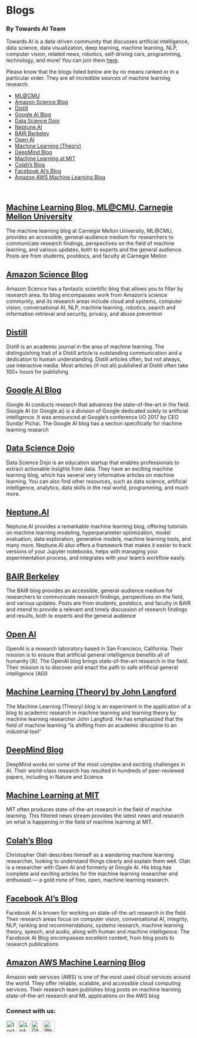 # Blogs
### By Towards AI Team

Towards AI is a data-driven community that discusses artificial intelligence, data science, data visualization, deep learning, machine learning, NLP, computer vision, related news, robotics, self-driving cars, programming, technology, and more! You can join them [here](https://towardsai.net/backers). 

Please know that the blogs listed below are by no means ranked or in a particular order. They are all incredible sources of machine learning research.

*   [ML@CMU](#ML@CMU)
*   [Amazon Science Blog](#Amazon_ScienceBlog)
*   [Distill](#Distill)
*   [Google AI Blog](#GoogleAIBlog)
*   [Data Science Dojo](#DataScienceDojo)
*   [Neptune.AI](#Neptune.AI)
*   [BAIR Berkeley](#BAIRBerkeley)
*   [Open AI](#OpenAI)
*   [Machine Learning (Theory)](#MachineLearning(Theory))
*   [DeepMind Blog](#DeepMindBlog)
*   [Machine Learning at MIT](#MachineLearningatMIT)
*   [Colah’s Blog](#Colah’sBlog)
*   [Facebook AI’s Blog](#FacebookAI’sBlog)
*   [Amazon AWS Machine Learning Blog](#AmazonAWSMachineLearningBlog)

<br>

## [Machine Learning Blog, ML@CMU, Carnegie Mellon University](https://mktg.best/machine-learning-blog)
The machine learning blog at Carnegie Mellon University, ML@CMU, provides an accessible, general-audience medium for researchers to communicate research findings, perspectives on the field of machine learning, and various updates, both to experts and the general audience. Posts are from students, postdocs, and faculty at Carnegie Mellon
<br>

## [Amazon Science Blog](https://mktg.best/eldwv)
Amazon Science has a fantastic scientific blog that allows you to filter by research area. Its blog encompasses work from Amazon’s science community, and its research areas include cloud and systems, computer vision, conversational AI, NLP, machine learning, robotics, search and information retrieval and security, privacy, and abuse prevention 
<br>

## [Distill](https://mktg.best/distill)
Distill is an academic journal in the area of machine learning. The distinguishing trait of a Distill article is outstanding communication and a dedication to human understanding. Distill articles often, but not always, use interactive media. Most articles (if not all) published at Distill often take 100+ hours for publishing
<br>

## [Google AI Blog](https://mktg.best/google-ai)
Google AI conducts research that advances the state-of-the-art in the field. Google AI (or Google.ai) is a division of Google dedicated solely to artificial intelligence. It was announced at Google’s conference I/O 2017 by CEO Sundar Pichai. The Google AI blog has a section specifically for machine learning research
<br>

## [Data Science Dojo](https://mktg.best/ewye9)
Data Science Dojo is an education startup that enables professionals to extract actionable insights from data. They have an exciting machine learning blog, which has several very informative articles on machine learning. You can also find other resources, such as data science, artificial intelligence, analytics, data skills in the real world, programming, and much more.
<br>

## [Neptune.AI](https://mktg.best/2z6w4)
Neptune.AI provides a remarkable machine learning blog, offering tutorials on machine learning modeling, hyperparameter optimization, model evaluation, data exploration, generative models, machine learning tools, and many more. Neptune.AI also offers a framework that makes it easier to track versions of your Jupyter notebooks, helps with managing your experimentation process, and integrates with your team’s workflow easily.
<br>

## [BAIR Berkeley](https://mktg.best/bair)
The BAIR blog provides an accessible, general-audience medium for researchers to communicate research findings, perspectives on the field, and various updates. Posts are from students, postdocs, and faculty in BAIR and intend to provide a relevant and timely discussion of research findings and results, both to experts and the general audience
<br>

## [Open AI](https://mktg.best/tyewn)
OpenAI is a research laboratory based in San Francisco, California. Their mission is to ensure that artificial general intelligence benefits all of humanity [8]. The OpenAI blog brings state-of-the-art research in the field. Their mission is to discover and enact the path to safe artificial general intelligence (AGI)
<br>

## [Machine Learning (Theory) by John Langford](https://mktg.best/hunch)
The Machine Learning (Theory) blog is an experiment in the application of a blog to academic research in machine learning and learning theory by machine learning researcher John Langford. He has emphasized that the field of machine learning “is shifting from an academic discipline to an industrial tool”
<br>

## [DeepMind Blog](https://mktg.best/deepmind-research)
DeepMind works on some of the most complex and exciting challenges in AI. Their world-class research has resulted in hundreds of peer-reviewed papers, including in Nature and Science 
<br>

## [Machine Learning at MIT](https://mktg.best/ml-mit)
MIT often produces state-of-the-art research in the field of machine learning. This filtered news stream provides the latest news and research on what is happening in the field of machine learning at MIT. 
<br>

## [Colah’s Blog](https://mktg.best/9byh5)
Christopher Olah describes himself as a wandering machine learning researcher, looking to understand things clearly and explain them well. Olah is a researcher with Open AI and formerly at Google AI. His blog has complete and exciting articles for the machine learning researcher and enthusiast — a gold mine of free, open, machine learning research. 
<br>

## [Facebook AI’s Blog](https://mktg.best/732i6)
Facebook AI is known for working on state-of-the-art research in the field. Their research areas focus on computer vision, conversational AI, integrity, NLP, ranking and recommendations, systems research, machine learning theory, speech, and audio, along with human and machine intelligence. The Facebook AI Blog encompasses excellent content, from blog posts to research publications
<br>

## [Amazon AWS Machine Learning Blog](https://mktg.best/z405-)
Amazon web services (AWS) is one of the most used cloud services around the world. They offer reliable, scalable, and accessible cloud computing services. Their research team publishes blog posts on machine learning state-of-the-art research and ML applications on the AWS blog
<br>

### Connect with us:

<a href="https://www.instagram.com/arturssmirnovs/" target="_blank"><img src="https://raw.githubusercontent.com/arturssmirnovs/arturssmirnovs/master/ig.png" alt="Instagram" width="30"></a>
<a href="https://www.linkedin.com/company/ai-bits/" target="_blank"><img src="https://raw.githubusercontent.com/arturssmirnovs/arturssmirnovs/master/in.png" alt="LinkedIn" width="30"></a>
<a href="https://github.com/aibits-dxb" target="_blank"><img src="https://raw.githubusercontent.com/arturssmirnovs/arturssmirnovs/master/git.png" alt="GitHub" width="30"></a>
<a href="http://ai-bits.com/" target="_blank"><img src="https://raw.githubusercontent.com/arturssmirnovs/arturssmirnovs/master/www.png" alt="Website" width="30"></a>






